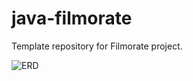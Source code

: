 # java-filmorate
Template repository for Filmorate project.

![ERD](https://github.com/VasilisaZautinskaya/java-filmorate/blob/add-database/Untitled.png)

